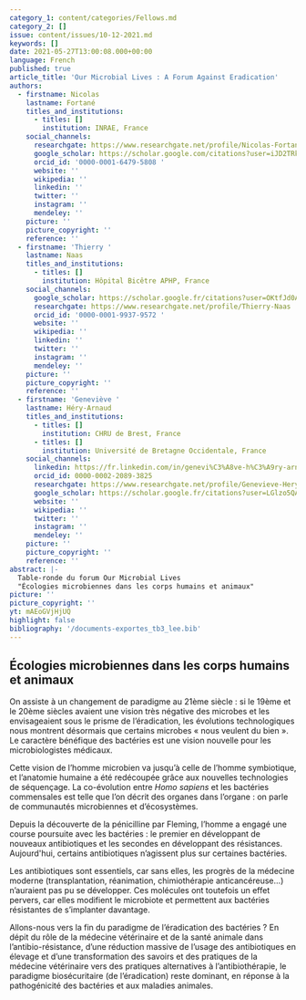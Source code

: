 ```yaml
---
category_1: content/categories/Fellows.md
category_2: []
issue: content/issues/10-12-2021.md
keywords: []
date: 2021-05-27T13:00:08.000+00:00
language: French
published: true
article_title: 'Our Microbial Lives : A Forum Against Eradication'
authors:
  - firstname: Nicolas
    lastname: Fortané
    titles_and_institutions:
      - titles: []
        institution: INRAE, France
    social_channels:
      researchgate: https://www.researchgate.net/profile/Nicolas-Fortane
      google_scholar: https://scholar.google.com/citations?user=iJD2TRkAAAAJ&hl=fr
      orcid_id: '0000-0001-6479-5808 '
      website: ''
      wikipedia: ''
      linkedin: ''
      twitter: ''
      instagram: ''
      mendeley: ''
    picture: ''
    picture_copyright: ''
    reference: ''
  - firstname: 'Thierry '
    lastname: Naas
    titles_and_institutions:
      - titles: []
        institution: Hôpital Bicêtre APHP, France
    social_channels:
      google_scholar: https://scholar.google.fr/citations?user=OKtfJd0AAAAJ&hl=fr
      researchgate: https://www.researchgate.net/profile/Thierry-Naas
      orcid_id: '0000-0001-9937-9572 '
      website: ''
      wikipedia: ''
      linkedin: ''
      twitter: ''
      instagram: ''
      mendeley: ''
    picture: ''
    picture_copyright: ''
    reference: ''
  - firstname: 'Geneviève '
    lastname: Héry-Arnaud
    titles_and_institutions:
      - titles: []
        institution: CHRU de Brest, France
      - titles: []
        institution: Université de Bretagne Occidentale, France
    social_channels:
      linkedin: https://fr.linkedin.com/in/genevi%C3%A8ve-h%C3%A9ry-arnaud-aa695314a
      orcid_id: 0000-0002-2089-3825
      researchgate: https://www.researchgate.net/profile/Genevieve-Hery-Arnaud
      google_scholar: https://scholar.google.fr/citations?user=LGlzo5QAAAAJ&hl=fr
      website: ''
      wikipedia: ''
      twitter: ''
      instagram: ''
      mendeley: ''
    picture: ''
    picture_copyright: ''
    reference: ''
abstract: |-
  Table-ronde du forum Our Microbial Lives
  "Écologies microbiennes dans les corps humains et animaux"
picture: ''
picture_copyright: ''
yt: mAEoGVjHjUQ
highlight: false
bibliography: '/documents-exportes_tb3_lee.bib'
---
```


## Écologies microbiennes dans les corps humains et animaux

On assiste à un changement de paradigme au 21ème siècle : si le 19ème et le 20ème siècles avaient une vision très négative des microbes et les envisageaient sous le prisme de l’éradication, les évolutions technologiques nous montrent désormais que certains microbes « nous veulent du bien ». Le caractère bénéfique des bactéries est une vision nouvelle pour les microbiologistes médicaux.

Cette vision de l’homme microbien va jusqu’à celle de l’homme symbiotique, et l’anatomie humaine a été redécoupée grâce aux nouvelles technologies de séquençage. La co-évolution entre _Homo sapiens_ et les bactéries commensales est telle que l’on décrit des organes dans l’organe : on parle de communautés microbiennes et d’écosystèmes.

Depuis la découverte de la pénicilline par Fleming, l’homme a engagé une course poursuite avec les bactéries : le premier en développant de nouveaux antibiotiques et les secondes en développant des résistances. Aujourd'hui, certains antibiotiques n’agissent plus sur certaines bactéries.

Les antibiotiques sont essentiels, car sans elles, les progrès de la médecine moderne (transplantation, réanimation, chimiothérapie anticancéreuse…) n’auraient pas pu se développer. Ces molécules ont toutefois un effet pervers, car elles modifient le microbiote et permettent aux bactéries résistantes de s’implanter davantage.

Allons-nous vers la fin du paradigme de l’éradication des bactéries ? En dépit du rôle de la médecine vétérinaire et de la santé animale dans l’antibio-résistance, d’une réduction massive de l’usage des antibiotiques en élevage et d’une transformation des savoirs et des pratiques de la médecine vétérinaire vers des pratiques alternatives à l’antibiothérapie, le paradigme biosécuritaire (de l’éradication) reste dominant, en réponse à la pathogénicité des bactéries et aux maladies animales.

<Youtube yt="mAEoGVjHjUQ" caption ="Écologies microbiennes dans les corps humains et animaux"></Youtube>

